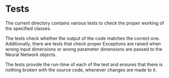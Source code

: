 # Tests

The current directory contains various tests to check the proper working of the specified classes. 

The tests check whether the output of the code matches the correct one. Additionally, there are tests that check proper Exceptions are raised when wrong input dimensions or wrong parameter dimensions are passed to the Neural Network objects.

The tests provide the run-time of each of the test and ensures that there is nothing broken with the source code, whenever changes are made to it.
